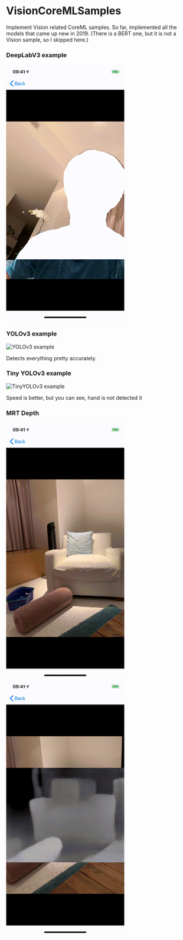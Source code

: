 # VisionCoreMLSamples

Implement Vision related CoreML samples. So far, implemented all the models that came up new in 2019. (There is a BERT one, but it is not a Vision sample, so I skipped here.)

### DeepLabV3 example
![DeepLabV3 example](./Segmentation.gif)

### YOLOv3 example
![YOLOv3 example](./YOLO.gif)

Detects everything pretty accurately.

### Tiny YOLOv3 example
![TinyYOLOv3 example](./TinyYOLO.gif)

Speed is better, but you can see, hand is not detected it

### MRT Depth
![Normal](./JustCapture.gif)
![Depth](./Depth.gif)


